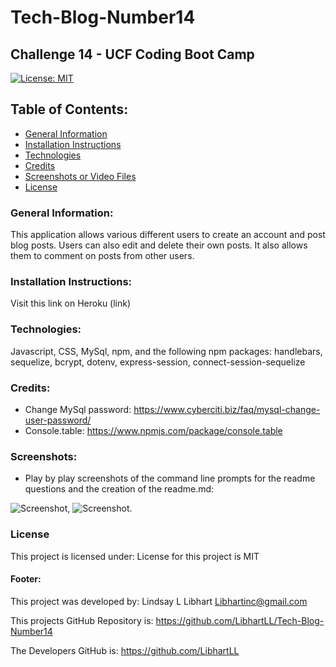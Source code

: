 # Tech-Blog-Number14
## Challenge 14 - UCF Coding Boot Camp

[![License: MIT](https://img.shields.io/badge/License-MIT-yellow.svg)](https://opensource.org/licenses/MIT)

## Table of Contents:
* [General Information](#general)
* [Installation Instructions](#installation)
* [Technologies](#technologies)
* [Credits](#credits)
* [Screenshots or Video Files](#screenshots)
* [License](#license)

### General Information:
This application allows various different users to create an account and post blog posts. Users can also edit and delete their own posts. It also allows them to comment on posts from other users.

### Installation Instructions:
Visit this link on Heroku (link)
### Technologies:
Javascript, CSS, MySql, npm, and the following npm packages: handlebars, sequelize, bcrypt, dotenv, express-session, connect-session-sequelize

### Credits:
* Change MySql password: https://www.cyberciti.biz/faq/mysql-change-user-password/
* Console.table: https://www.npmjs.com/package/console.table

### Screenshots:
* Play by play screenshots of the command line prompts for the readme questions and the creation of the readme.md:

![Screenshot](/assets/addimage.jpg),
![Screenshot](/assets/addimages.jpg).

### License
This project is licensed under:
License for this project is MIT

#### Footer:
This project was developed by:
Lindsay L Libhart
Libhartinc@gmail.com

This projects GitHub Repository is:
https://github.com/LibhartLL/Tech-Blog-Number14

The Developers GitHub is:
https://github.com/LibhartLL
